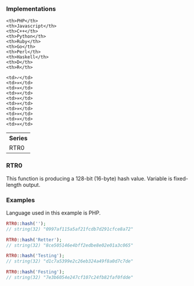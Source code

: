 ### Implementations

<table width="100%">
  <tr>
    <th width="100%">Series</th>
    
    <th>PHP</th>
    <th>Javascript</th>
    <th>C++</th>
    <th>Python</th>
    <th>Ruby</th>
    <th>Go</th>
    <th>Perl</th>
    <th>Haskell</th>
    <th>D</th>
    <th>R</th>
  </tr>
  <tr>
    <td>RTR0</td>
    
    <td>✓</td>
    <td>✕</td>
    <td>✕</td>
    <td>✕</td>
    <td>✕</td>
    <td>✕</td>
    <td>✕</td>
    <td>✕</td>
    <td>✕</td>
    <td>✕</td>
  </tr>
</table>

### RTR0

This function is producing a 128-bit (16-byte) hash value. Variable is fixed-length output.

### Examples

Language used in this example is PHP.

```php
RTR0::hash('');
// string(32) "0997af115a5af21fcdb7d291cfce8a72"

RTR0::hash('Retter');
// string(32) "8ce505146e4bff2edbe8e02e01a3c065"

RTR0::hash('Testing');
// string(32) "d1c7a5399e2c26eb324a49f8a0d7c7de"

RTR0::hash('Festing');
// string(32) "7e3b6054e247cf107c24fb82faf0fdde"
```
